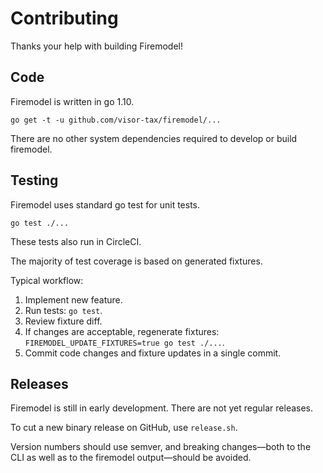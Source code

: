 # Contributing

Thanks your help with building Firemodel!

## Code

Firemodel is written in go 1.10.

    go get -t -u github.com/visor-tax/firemodel/...

There are no other system dependencies required to develop or build firemodel.

## Testing

Firemodel uses standard go test for unit tests.

    go test ./...

These tests also run in CircleCI.

The majority of test coverage is based on generated fixtures.

Typical workflow:

1. Implement new feature.
2. Run tests: `go test`.
3. Review fixture diff.
4. If changes are acceptable, regenerate fixtures: `FIREMODEL_UPDATE_FIXTURES=true go test ./...`.
5. Commit code changes and fixture updates in a single commit.

## Releases

Firemodel is still in early development. There are not yet regular releases.

To cut a new binary release on GitHub, use `release.sh`.

Version numbers should use semver, and breaking changes—both to the CLI as well as to the firemodel output—should be avoided.
